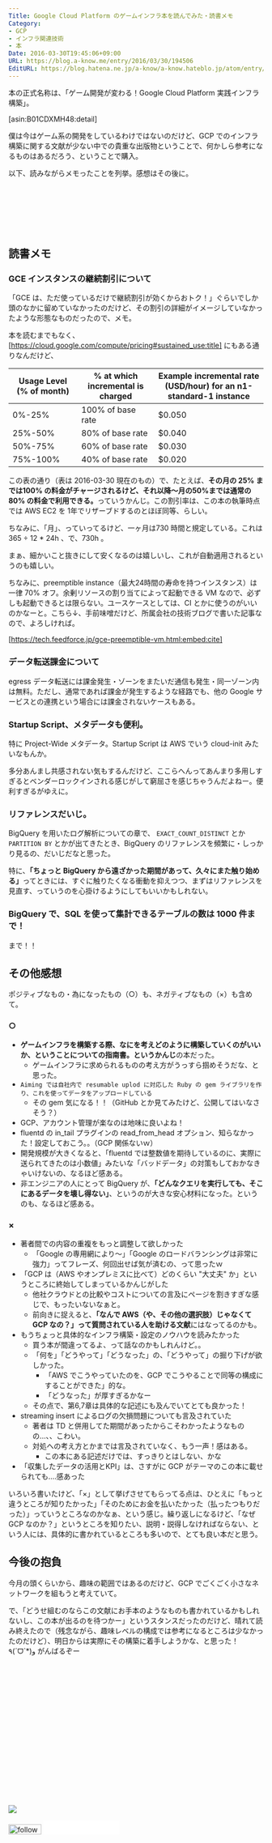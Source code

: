 ```yaml
---
Title: Google Cloud Platform のゲームインフラ本を読んでみた・読書メモ
Category:
- GCP
- インフラ関連技術
- 本
Date: 2016-03-30T19:45:06+09:00
URL: https://blog.a-know.me/entry/2016/03/30/194506
EditURL: https://blog.hatena.ne.jp/a-know/a-know.hateblo.jp/atom/entry/10328537792369148616
---
```


本の正式名称は、「ゲーム開発が変わる！Google Cloud Platform 実践インフラ構築」。


[asin:B01CDXMH48:detail]


僕は今はゲーム系の開発をしているわけではないのだけど、GCP でのインフラ構築に関する文献が少ない中での貴重な出版物ということで、何かしら参考になるものはあるだろう、ということで購入。


以下、読みながらメモったことを列挙。感想はその後に。




<!-- more -->


<script async src="//pagead2.googlesyndication.com/pagead/js/adsbygoogle.js"></script>
<!-- article-top -->
<ins class="adsbygoogle"
     style="display:inline-block;width:728px;height:90px"
     data-ad-client="ca-pub-3463034538369189"
     data-ad-slot="8367620130"></ins>
<script>
(adsbygoogle = window.adsbygoogle || []).push({});
</script>


## 読書メモ

### GCE インスタンスの継続割引について
「GCE は、ただ使っているだけで継続割引が効くからおトク！」ぐらいでしか頭のなかに留めていなかったのだけど、その割引の詳細がイメージしていなかったような形態なものだったので、メモ。


本を読むまでもなく、 [https://cloud.google.com/compute/pricing#sustained_use:title] にもある通りなんだけど、


|Usage Level (% of month)|	% at which incremental is charged|	Example incremental rate (USD/hour) for an n1-standard-1 instance|
| --- | --- | --- |
|0%-25%|100% of base rate|$0.050|
|25%-50%|80% of base rate|$0.040|
|50%-75%|60% of base rate|$0.030|
|75%-100%|40% of base rate|$0.020|


この表の通り（表は 2016-03-30 現在のもの）で、たとえば、<b>その月の 25% までは100% の料金がチャージされるけど、それ以降〜月の50%までは通常の80% の料金で利用できる。</b>っていうかんじ。この割引率は、この本の執筆時点では AWS EC2 を 1年でリザーブドするのとほぼ同等、らしい。


ちなみに、「月」、っていってるけど、一ヶ月は730 時間と規定している。これは 365 ÷ 12 * 24h 、で、730h 。


まぁ、細かいこと抜きにして安くなるのは嬉しいし、これが自動適用されるというのも嬉しい。


ちなみに、preemptible instance（最大24時間の寿命を持つインスタンス）は一律 70% オフ。余剰リソースの割り当てによって起動できる VM なので、必ずしも起動できるとは限らない。ユースケースとしては、CI とかに使うのがいいのかなーと。こちら↓、手前味噌だけど、所属会社の技術ブログで書いた記事なので、よろしければ。




[https://tech.feedforce.jp/gce-preemptible-vm.html:embed:cite]





### データ転送課金について
egress データ転送には課金発生・ゾーンをまたいだ通信も発生・同一ゾーン内は無料。ただし、通常であれば課金が発生するような経路でも、他の Google サービスとの連携という場合には課金されないケースもある。



### Startup Script、メタデータも便利。
特に Project-Wide メタデータ。Startup Script は AWS でいう cloud-init みたいなもんか。


多分あんまし共感されない気もするんだけど、ここらへんってあんまり多用しすぎるとベンダーロックインされる感じがして窮屈さを感じちゃうんだよねー。便利すぎるがゆえに。


### リファレンスだいじ。
BigQuery を用いたログ解析についての章で、 `EXACT_COUNT_DISTINCT` とか `PARTITION BY` とかが出てきたとき、BigQuery のリファレンスを頻繁に・しっかり見るの、だいじだなと思った。


特に、<b>「ちょっと BigQuery から遠ざかった期間があって、久々にまた触り始める」</b>ってときには、すぐに触りたくなる衝動を抑えつつ、まずはリファレンスを見直す、っていうのを心掛けるようにしてもいいかもしれない。


### BigQuery で、SQL を使って集計できるテーブルの数は 1000 件まで！

まで！！


## その他感想
ポジティブなもの・為になったもの（○）も、ネガティブなもの（×）も含めて。



### ○

* <b>ゲームインフラを構築する際、なにを考えどのように構築していくのがいいか、ということについての指南書。というかんじ</b>の本だった。
    * ゲームインフラに求められるものの考え方がうっすら掴めそうだな、と思った。
* `Aiming では自社内で resumable uplod に対応した Ruby の gem ライブラリを作り、これを使ってデータをアップロードしている`
    * その gem 気になる！！（GitHub とか見てみたけど、公開してはいなさそう？）
* GCP、アカウント管理が楽なのは地味に良いよね！
* fluentd の in_tail プラグインの read_from_head オプション、知らなかった！設定しておこう。。（GCP 関係ないｗ）
* 開発規模が大きくなると、「fluentd では整数値を期待しているのに、実際に送られてきたのは小数値」みたいな「バッドデータ」の対策もしておかなきゃいけないの、なるほど感ある。
* 非エンジニアの人にとって BigQuery が、<b>「どんなクエリを実行しても、そこにあるデータを壊し得ない」</b>、というのが大きな安心材料になった。というのも、なるほど感ある。




### ×


* 著者間での内容の重複をもっと調整して欲しかった
    * 「Google の専用網により〜」「Google のロードバランシングは非常に強力」ってフレーズ、何回出せば気が済むの、って思ったｗ
* 「GCP は（AWS やオンプレミスに比べて）どのくらい "大丈夫" か」というところに終始してしまっているかんじがした
    * 他社クラウドとの比較やコストについての言及にページを割きすぎな感じで、もったいないなぁと。
    * 前向きに捉えると、<b>「なんで AWS（や、その他の選択肢）じゃなくて GCP なの？」って質問されている人を助ける文献</b>にはなってるのかも。
* もうちょっと具体的なインフラ構築・設定のノウハウを読みたかった
    * 買う本が間違ってるよ、って話なのかもしれんけど。。
    * 「何を」「どうやって」「どうなった」の、「どうやって」の掘り下げが欲しかった。
        * 「AWS でこうやっていたのを、GCP でこうやることで同等の構成にすることができた」的な。
        * 「どうなった」が厚すぎるかなー
    * その点で、第6,7章は具体的な記述にも及んでいてとても良かった！
* streaming insert によるログの欠損問題についても言及されていた
    * 著者は TD と併用してた期間があったからこそわかったようなものの...、、こわい。
    * 対処への考え方とかまでは言及されていなく、もう一声！感はある。
        * この本にある記述だけでは、すっきりとはしない、かな
* 「収集したデータの活用とKPI」は、さすがに GCP がテーマのこの本に載せられても....感あった



いろいろ書いたけど、「×」として挙げさせてもらってる点は、ひとえに「もっと違うところが知りたかった」「そのためにお金を払いたかった（払ったつもりだった）」っていうところなのかなぁ、という感じ。繰り返しになるけど、「なぜ GCP なのか？」というところを知りたい、説明・説得しなければならない、という人には、具体的に書かれているところも多いので、とても良い本だと思う。


## 今後の抱負

今月の頭くらいから、趣味の範囲ではあるのだけど、GCP でごくごく小さなネットワークを組もうと考えていて。


で、「どうせ組むのならこの文献にお手本のようなものも書かれているかもしれないし、この本が出るのを待つかー」というスタンスだったのだけど、晴れて読み終えたので（残念ながら、趣味レベルの構成では参考になるところは少なかったのだけど）、明日からは実際にその構築に着手しようかな、と思った！٩(ˊᗜˋ*)و がんばるぞー


<div>
<br>
<script async src="//pagead2.googlesyndication.com/pagead/js/adsbygoogle.js"></script>
<!-- article-bottom2 -->
<ins class="adsbygoogle"
     style="display:inline-block;width:300px;height:250px"
     data-ad-client="ca-pub-3463034538369189"
     data-ad-slot="5274552934"></ins>
<script>
(adsbygoogle = window.adsbygoogle || []).push({});
</script>

<a href="http://bit.ly/pixe-la" target='blank' rel="nofollow"><img src="https://cdn-ak.f.st-hatena.com/images/fotolife/a/a-know/20170405/20170405220342.png"></a>
<br>
</div>

<div>
<a href='http://cloud.feedly.com/#subscription%2Ffeed%2Fhttp%3A%2F%2Fblog.a-know.me%2Ffeed'  target='blank'><img id='feedlyFollow' src='//s3.feedly.com/img/follows/feedly-follow-rectangle-volume-small_2x.png' alt='follow us in feedly' width='65' height='20'></a>



<iframe src="//blog.hatena.ne.jp/a-know/a-know.hateblo.jp/subscribe/iframe" allowtransparency="true" frameborder="0" scrolling="no" width="150" height="28"></iframe>
</div>


<script src="https://moshi-moshi.moshimo.works/moshimoshi/a_know_blog/2016-03-30-194506?title=Google%20Cloud%20Platform%20%E3%81%AE%E3%82%B2%E3%83%BC%E3%83%A0%E3%82%A4%E3%83%B3%E3%83%95%E3%83%A9%E6%9C%AC%E3%82%92%E8%AA%AD%E3%82%93%E3%81%A7%E3%81%BF%E3%81%9F%E3%83%BB%E8%AA%AD%E6%9B%B8%E3%83%A1%E3%83%A2"></script>
